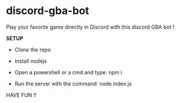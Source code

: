 # discord-gba-bot
Play your favorite game directly in Discord with this discord GBA bot !


**SETUP**

- Clone the repo

- Install nodejs

- Open a powershell or a cmd and type: npm i

- Run the server with the command: node index.js




HAVE FUN !!
